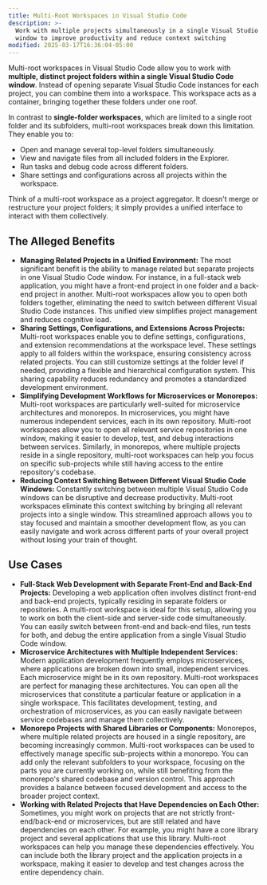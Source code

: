 ```yaml
---
title: Multi-Root Workspaces in Visual Studio Code
description: >-
  Work with multiple projects simultaneously in a single Visual Studio Code
  window to improve productivity and reduce context switching
modified: 2025-03-17T16:36:04-05:00
---
```


Multi-root workspaces in Visual Studio Code allow you to work with **multiple, distinct project folders within a single Visual Studio Code window**. Instead of opening separate Visual Studio Code instances for each project, you can combine them into a workspace. This workspace acts as a container, bringing together these folders under one roof.

In contrast to **single-folder workspaces**, which are limited to a single root folder and its subfolders, multi-root workspaces break down this limitation. They enable you to:

- Open and manage several top-level folders simultaneously.
- View and navigate files from all included folders in the Explorer.
- Run tasks and debug code across different folders.
- Share settings and configurations across all projects within the workspace.

Think of a multi-root workspace as a project aggregator. It doesn't merge or restructure your project folders; it simply provides a unified interface to interact with them collectively.

## The Alleged Benefits

- **Managing Related Projects in a Unified Environment:** The most significant benefit is the ability to manage related but separate projects in one Visual Studio Code window. For instance, in a full-stack web application, you might have a front-end project in one folder and a back-end project in another. Multi-root workspaces allow you to open both folders together, eliminating the need to switch between different Visual Studio Code instances. This unified view simplifies project management and reduces cognitive load.
- **Sharing Settings, Configurations, and Extensions Across Projects:** Multi-root workspaces enable you to define settings, configurations, and extension recommendations at the workspace level. These settings apply to all folders within the workspace, ensuring consistency across related projects. You can still customize settings at the folder level if needed, providing a flexible and hierarchical configuration system. This sharing capability reduces redundancy and promotes a standardized development environment.
- **Simplifying Development Workflows for Microservices or Monorepos:** Multi-root workspaces are particularly well-suited for microservice architectures and monorepos. In microservices, you might have numerous independent services, each in its own repository. Multi-root workspaces allow you to open all relevant service repositories in one window, making it easier to develop, test, and debug interactions between services. Similarly, in monorepos, where multiple projects reside in a single repository, multi-root workspaces can help you focus on specific sub-projects while still having access to the entire repository's codebase.
- **Reducing Context Switching Between Different Visual Studio Code Windows:** Constantly switching between multiple Visual Studio Code windows can be disruptive and decrease productivity. Multi-root workspaces eliminate this context switching by bringing all relevant projects into a single window. This streamlined approach allows you to stay focused and maintain a smoother development flow, as you can easily navigate and work across different parts of your overall project without losing your train of thought.

## Use Cases

- **Full-Stack Web Development with Separate Front-End and Back-End Projects:** Developing a web application often involves distinct front-end and back-end projects, typically residing in separate folders or repositories. A multi-root workspace is ideal for this setup, allowing you to work on both the client-side and server-side code simultaneously. You can easily switch between front-end and back-end files, run tests for both, and debug the entire application from a single Visual Studio Code window.
- **Microservice Architectures with Multiple Independent Services:** Modern application development frequently employs microservices, where applications are broken down into small, independent services. Each microservice might be in its own repository. Multi-root workspaces are perfect for managing these architectures. You can open all the microservices that constitute a particular feature or application in a single workspace. This facilitates development, testing, and orchestration of microservices, as you can easily navigate between service codebases and manage them collectively.
- **Monorepo Projects with Shared Libraries or Components:** Monorepos, where multiple related projects are housed in a single repository, are becoming increasingly common. Multi-root workspaces can be used to effectively manage specific sub-projects within a monorepo. You can add only the relevant subfolders to your workspace, focusing on the parts you are currently working on, while still benefiting from the monorepo's shared codebase and version control. This approach provides a balance between focused development and access to the broader project context.
- **Working with Related Projects that Have Dependencies on Each Other:** Sometimes, you might work on projects that are not strictly front-end/back-end or microservices, but are still related and have dependencies on each other. For example, you might have a core library project and several applications that use this library. Multi-root workspaces can help you manage these dependencies effectively. You can include both the library project and the application projects in a workspace, making it easier to develop and test changes across the entire dependency chain.
